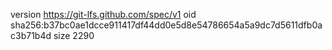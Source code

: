 version https://git-lfs.github.com/spec/v1
oid sha256:b37bc0ae1dcce911417df44dd0e5d8e54786654a5a9dc7d5611dfb0ac3b71b4d
size 2290
